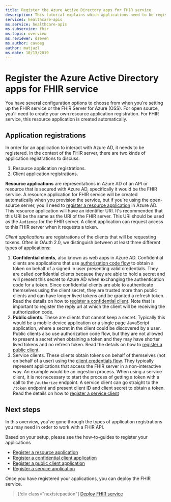 ```yaml
---
title: Register the Azure Active Directory apps for FHIR service
description: This tutorial explains which applications need to be registered for FHIR service and FHIR Server for Azure.
services: healthcare-apis
ms.service: healthcare-apis
ms.subservice: fhir
ms.topic: overview
ms.reviewer: dseven
ms.author: cavoeg
author: matjazl
ms.date: 10/13/2019
---
```


# Register the Azure Active Directory apps for FHIR service

You have several configuration options to choose from when you're setting up the FHIR service or the FHIR Server for Azure (OSS). For open source, you'll need to create your own resource application registration. For FHIR service, this resource application is created automatically.

## Application registrations

In order for an application to interact with Azure AD, it needs to be registered. In the context of the FHIR server, there are two kinds of application registrations to discuss:

1. Resource application registrations.
1. Client application registrations.

**Resource applications** are representations in Azure AD of an API or resource that is secured with Azure AD, specifically it would be the FHIR service. A resource application for FHIR service will be created automatically when you provision the service, but if you're using the open-source server, you'll need to [register a resource application](register-resource-azure-ad-client-app.md) in Azure AD. This resource application will have an identifier URI. It's recommended that this URI be the same as the URI of the FHIR server. This URI should be used as the `Audience` for the FHIR server. A client application can request access to this FHIR server when it requests a token.

*Client applications* are registrations of the clients that will be requesting tokens. Often in OAuth 2.0, we distinguish between at least three different types of applications:

1. **Confidential clients**, also known as web apps in Azure AD. Confidential clients are applications that use [authorization code flow](../../active-directory/azuread-dev/v1-protocols-oauth-code.md) to obtain a token on behalf of a signed in user presenting valid credentials. They are called confidential clients because they are able to hold a secret and will present this secret to Azure AD when exchanging the authentication code for a token. Since confidential clients are able to authenticate themselves using the client secret, they are trusted more than public clients and can have longer lived tokens and be granted a refresh token. Read the details on how to [register a confidential client](register-confidential-azure-ad-client-app.md). Note that is important to register the reply url at which the client will be receiving the authorization code.
1. **Public clients**. These are clients that cannot keep a secret. Typically this would be a mobile device application or a single page JavaScript application, where a secret in the client could be discovered by a user. Public clients also use authorization code flow, but they are not allowed to present a secret when obtaining a token and they may have shorter lived tokens and no refresh token. Read the details on how to [register a public client](register-public-azure-ad-client-app.md).
1. Service clients. These clients obtain tokens on behalf of themselves (not on behalf of a user) using the [client credentials flow](../../active-directory/azuread-dev/v1-oauth2-client-creds-grant-flow.md). They typically represent applications that access the FHIR server in a non-interactive way. An example would be an ingestion process. When using a service client, it is not necessary to start the process of getting a token with a call to the `/authorize` endpoint. A service client can go straight to the `/token` endpoint and present client ID and client secret to obtain a token. Read the details on how to [register a service client](register-service-azure-ad-client-app.md)

## Next steps

In this overview, you've gone through the types of application registrations you may need in order to work with a FHIR API.

Based on your setup, please see the how-to-guides to register your applications

* [Register a resource application](register-resource-azure-ad-client-app.md)
* [Register a confidential client application](register-confidential-azure-ad-client-app.md)
* [Register a public client application](register-public-azure-ad-client-app.md)
* [Register a service application](register-service-azure-ad-client-app.md)

Once you have registered your applications, you can deploy the FHIR service.

>[!div class="nextstepaction"]
>[Deploy FHIR service](fhir-portal-quickstart.md)